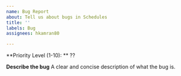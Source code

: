```yaml
---
name: Bug Report
about: Tell us about bugs in Schedules
title: ''
labels: Bug
assignees: hkamran80

---
```


**Priority Level (1-10): ** ??

**Describe the bug**
A clear and concise description of what the bug is.

